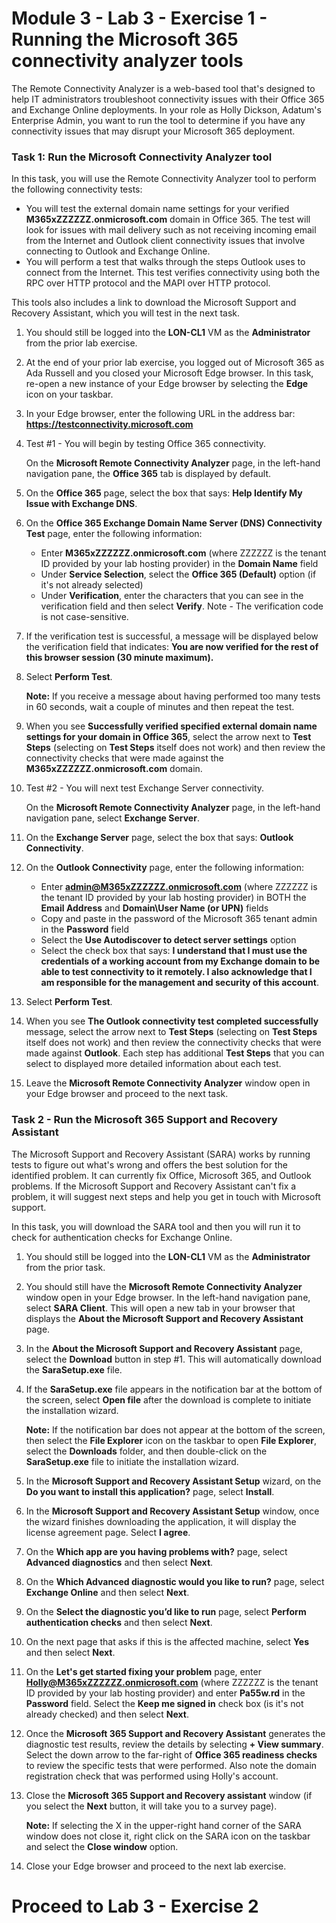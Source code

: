 # Module 3 - Lab 3 - Exercise 1 - Running the Microsoft 365 connectivity analyzer tools

The Remote Connectivity Analyzer is a web-based tool that's designed to help IT administrators troubleshoot connectivity issues with their Office 365 and Exchange Online deployments. In your role as Holly Dickson, Adatum's Enterprise Admin, you want to run the tool to determine if you have any connectivity issues that may disrupt your Microsoft 365 deployment.

### Task 1: Run the Microsoft Connectivity Analyzer tool

In this task, you will use the Remote Connectivity Analyzer tool to perform the following connectivity tests:

- You will test the external domain name settings for your verified **M365xZZZZZZ.onmicrosoft.com** domain in Office 365. The test will look for issues with mail delivery such as not receiving incoming email from the Internet and Outlook client connectivity issues that involve connecting to Outlook and Exchange Online.
- You will perform a test that walks through the steps Outlook uses to connect from the Internet. This test verifies connectivity using both the RPC over HTTP protocol and the MAPI over HTTP protocol.

This tools also includes a link to download the Microsoft Support and Recovery Assistant, which you will test in the next task.

1. You should still be logged into the **LON-CL1** VM as the **Administrator** from the prior lab exercise. 

2. At the end of your prior lab exercise, you logged out of Microsoft 365 as Ada Russell and you closed your Microsoft Edge browser. In this task, re-open a new instance of your Edge browser by selecting the **Edge** icon on your taskbar.

3. In your Edge browser, enter the following URL in the address bar: **https://testconnectivity.microsoft.com**

4. Test #1 - You will begin by testing Office 365 connectivity. <br>

	On the **Microsoft Remote Connectivity Analyzer** page, in the left-hand navigation pane, the **Office 365** tab is displayed by default.

5. On the **Office 365** page, select the box that says: **Help Identify My Issue with Exchange DNS**.

6. On the **Office 365 Exchange Domain Name Server (DNS) Connectivity Test** page, enter the following information: <br>

	- Enter **M365xZZZZZZ.onmicrosoft.com** (where ZZZZZZ is the tenant ID provided by your lab hosting provider) in the **Domain Name** field 
	- Under **Service Selection**, select the **Office 365 (Default)** option (if it's not already selected)
	- Under **Verification**, enter the characters that you can see in the verification field and then select **Verify**. Note - The verification code is not case-sensitive.

7. If the verification test is successful, a message will be displayed below the verification field that indicates: **You are now verified for the rest of this browser session (30 minute maximum).**	

8. Select **Perform Test**. <br>

	**Note:** If you receive a message about having performed too many tests in 60 seconds, wait a couple of minutes and then repeat the test.

9. When you see **Successfully verified specified external domain name settings for your domain in Office 365**, select the arrow next to **Test Steps** (selecting on **Test Steps** itself does not work) and then review the connectivity checks that were made against the **M365xZZZZZZ.onmicrosoft.com** domain.

10. Test #2 - You will next test Exchange Server connectivity. <br>

	On the **Microsoft Remote Connectivity Analyzer** page, in the left-hand navigation pane, select **Exchange Server**.

11. On the **Exchange Server** page, select the box that says: **Outlook Connectivity**.

12. On the **Outlook Connectivity** page, enter the following information: <br>

	- Enter **admin@M365xZZZZZZ.onmicrosoft.com** (where ZZZZZZ is the tenant ID provided by your lab hosting provider) in BOTH the **Email Address** and **Domain\User Name (or UPN)** fields
	- Copy and paste in the password of the Microsoft 365 tenant admin in the **Password** field
	- Select the **Use Autodiscover to detect server settings** option
	- Select the check box that says: **I understand that I must use the credentials of a working account from my Exchange domain to be able to test connectivity to it remotely. I also acknowledge that I am responsible for the management and security of this account**.

13. Select **Perform Test**.

14. When you see **The Outlook connectivity test completed successfully** message, select the arrow next to **Test Steps** (selecting on **Test Steps** itself does not work) and then review the connectivity checks that were made against **Outlook**. Each step has additional **Test Steps** that you can select to displayed more detailed information about each test. 

15. Leave the **Microsoft Remote Connectivity Analyzer** window open in your Edge browser and proceed to the next task.

### Task 2 - Run the Microsoft 365 Support and Recovery Assistant

The Microsoft Support and Recovery Assistant (SARA) works by running tests to figure out what's wrong and offers the best solution for the identified problem. It can currently fix Office, Microsoft 365, and Outlook problems. If the Microsoft Support and Recovery Assistant can't fix a problem, it will suggest next steps and help you get in touch with Microsoft support.

In this task, you will download the SARA tool and then you will run it to check for authentication checks for Exchange Online. 

1. You should still be logged into the **LON-CL1** VM as the **Administrator** from the prior task. 

2. You should still have the **Microsoft Remote Connectivity Analyzer** window open in your Edge browser. In the left-hand navigation pane, select **SARA Client**. This will open a new tab in your browser that displays the **About the Microsoft Support and Recovery Assistant** page.

3. In the **About the Microsoft Support and Recovery Assistant** page, select the **Download** button in step #1. This will automatically download the **SaraSetup.exe** file. 

4. If the **SaraSetup.exe** file appears in the notification bar at the bottom of the screen, select **Open file** after the download is complete to initiate the installation wizard. <br>

	**Note:** If the notification bar does not appear at the bottom of the screen, then select the **File Explorer** icon on the taskbar to open **File Explorer**, select the **Downloads** folder, and then double-click on the **SaraSetup.exe** file to initiate the installation wizard.

5. In the **Microsoft Support and Recovery Assistant Setup** wizard, on the **Do you want to install this application?** page, select **Install**.

6. In the **Microsoft Support and Recovery Assistant Setup** window, once the wizard finishes downloading the application, it will display the license agreement page. Select **I agree**.

7. On the **Which app are you having problems with?** page, select **Advanced diagnostics** and then select **Next**.

8. On the **Which Advanced diagnostic would you like to run?** page, select **Exchange Online** and then select **Next**.

9. On the **Select the diagnostic you’d like to run** page, select **Perform authentication checks** and then select **Next**.

10. On the next page that asks if this is the affected machine, select **Yes** and then select **Next**.

11. On the **Let's get started fixing your problem** page, enter **Holly@M365xZZZZZZ.onmicrosoft.com** (where ZZZZZZ is the tenant ID provided by your lab hosting provider) and enter **Pa55w.rd** in the **Password** field. Select the **Keep me signed in** check box (is it's not already checked) and then select **Next**.

12. Once the **Microsoft 365 Support and Recovery Assistant** generates the diagnostic test results, review the details by selecting **+ View summary**. Select the down arrow to the far-right of **Office 365 readiness checks** to review the specific tests that were performed. Also note the domain registration check that was performed using Holly's account.

14. Close the **Microsoft 365 Support and Recovery assistant** window (if you select the **Next** button, it will take you to a survey page). <br>

	**Note:** If selecting the X in the upper-right hand corner of the SARA window does not close it, right click on the SARA icon on the taskbar and  select the **Close window** option. 

13. Close your Edge browser and proceed to the next lab exercise.


# Proceed to Lab 3 - Exercise 2‎